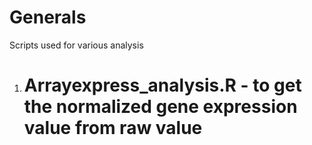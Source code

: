 # Generals
Scripts used for various analysis

1. # Arrayexpress_analysis.R - to get the normalized gene expression value from raw value

